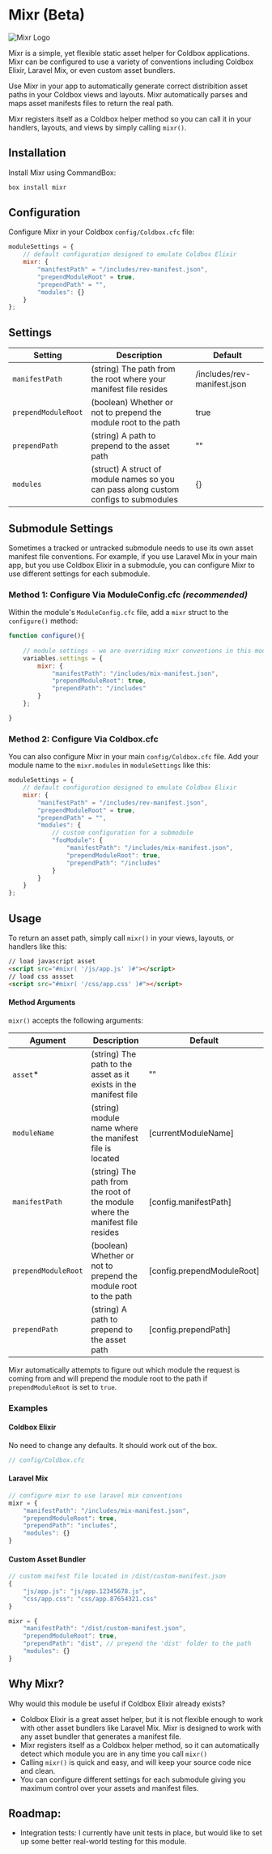 # Mixr (Beta)

![Mixr Logo](https://github.com/homestar9/mixr/blob/master/mixr.svg?raw=true)

Mixr is a simple, yet flexible static asset helper for Coldbox applications.  Mixr can be configured to use a variety of conventions including Coldbox Elixir, Laravel Mix, or even custom asset bundlers.

Use Mixr in your app to automatically generate correct distribition asset paths in your Coldbox views and layouts.  Mixr automatically parses and maps asset manifests files to return the real path.

Mixr registers itself as a Coldbox helper method so you can call it in your handlers, layouts, and views by simply calling `mixr()`.

## Installation

Install Mixr using CommandBox:

```bash
box install mixr
```

## Configuration

Configure Mixr in your Coldbox `config/Coldbox.cfc` file:

```js
moduleSettings = {
    // default configuration designed to emulate Coldbox Elixir
    mixr: {
        "manifestPath" = "/includes/rev-manifest.json",
        "prependModuleRoot" = true,
        "prependPath" = "",
        "modules": {}
    }
};
```

## Settings

| Setting | Description | Default |
| --- | --- | --- |
| `manifestPath` | (string) The path from the root where your manifest file resides | /includes/rev-manifest.json |
| `prependModuleRoot` | (boolean) Whether or not to prepend the module root to the path | true |
| `prependPath` | (string) A path to prepend to the asset path | "" |
| `modules` | (struct) A struct of module names so you can pass along custom configs to submodules | {} |

## Submodule Settings

Sometimes a tracked or untracked submodule needs to use its own asset manifest file conventions. For example, if you use Laravel Mix in your main app, but you use Coldbox Elixir in a submodule, you can configure Mixr to use different settings for each submodule.  

### Method 1: Configure Via ModuleConfig.cfc *(recommended)*

Within the module's `ModuleConfig.cfc` file, add a `mixr` struct to the `configure()` method:

```js
function configure(){
    
    // module settings - we are overriding mixr conventions in this module
    variables.settings = {
        mixr: {
            "manifestPath": "/includes/mix-manifest.json",
            "prependModuleRoot": true,
            "prependPath": "/includes" 
        }
    };

}
```

### Method 2: Configure Via Coldbox.cfc

You can also configure Mixr in your main `config/Coldbox.cfc` file.  Add your module name to the `mixr.modules`  in `moduleSettings` like this:

```js
moduleSettings = {
    // default configuration designed to emulate Coldbox Elixir
    mixr: {
        "manifestPath" = "/includes/rev-manifest.json",
        "prependModuleRoot" = true,
        "prependPath" = "",
        "modules": {
            // custom configuration for a submodule
            "fooModule": {
                "manifestPath": "/includes/mix-manifest.json",
                "prependModuleRoot": true,
                "prependPath": "/includes"  
            }
        }
    }
};
```


## Usage

To return an asset path, simply call `mixr()` in your views, layouts, or handlers like this:
```html
// load javascript asset
<script src="#mixr( '/js/app.js' )#"></script>
// load css assset
<script src="#mixr( '/css/app.css' )#"></script>
```

#### Method Arguments

`mixr()` accepts the following arguments:

| Agument | Description | Default |  
| --- | --- | --- |
| `asset`* | (string) The path to the asset as it exists in the manifest file | "" |
| `moduleName` | (string) module name where the manifest file is located | [currentModuleName] |
| `manifestPath` | (string) The path from the root of the module where the manifest file resides | [config.manifestPath] |
| `prependModuleRoot` | (boolean) Whether or not to prepend the module root to the path | [config.prependModuleRoot] |
| `prependPath` | (string) A path to prepend to the asset path | [config.prependPath] |

Mixr automatically attempts to figure out which module the request is coming from and will prepend the module root to the path if `prependModuleRoot` is set to `true`.

### Examples

#### Coldbox Elixir

No need to change any defaults. It should work out of the box.

```js
// config/Coldbox.cfc
```

#### Laravel Mix

```js
// configure mixr to use laravel mix conventions
mixr = {
    "manifestPath": "/includes/mix-manifest.json",
    "prependModuleRoot": true,
    "prependPath": "includes",
    "modules": {}
}
```

#### Custom Asset Bundler

```js
// custom maifest file located in /dist/custom-manifest.json
{
    "js/app.js": "js/app.12345678.js",
    "css/app.css": "css/app.87654321.css"
}
```

```js
mixr = {
    "manifestPath": "/dist/custom-manifest.json",
    "prependModuleRoot": true,
    "prependPath": "dist", // prepend the 'dist' folder to the path
    "modules": {}
}
```

## Why Mixr?

Why would this module be useful if Coldbox Elixir already exists?  

 - Coldbox Elixir is a great asset helper, but it is not flexible enough to work with other asset bundlers like Laravel Mix.  Mixr is designed to work with any asset bundler that generates a manifest file. 
 - Mixr registers itself as a Coldbox helper method, so it can automatically detect which module you are in any time you call `mixr()`
 - Calling `mixr()` is quick and easy, and will keep your source code nice and clean.
 - You can configure different settings for each submodule giving you maximum control over your assets and manifest files.


 ## Roadmap:

 - Integration tests: I currently have unit tests in place, but would like to set up some better real-world testing for this module.